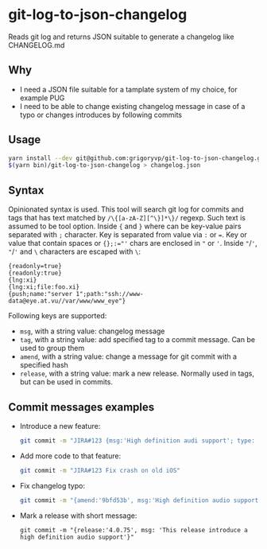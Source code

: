 # git-log-to-json-changelog
Reads git log and returns JSON suitable to generate a changelog like CHANGELOG.md

## Why

* I need a JSON file suitable for a tamplate system of my choice, for example PUG
* I need to be able to change existing changelog message in case of a typo or changes introduces by following commits

## Usage

```sh
yarn install --dev git@github.com:grigoryvp/git-log-to-json-changelog.git
$(yarn bin)/git-log-to-json-changelog > changelog.json
```

## Syntax

Opinionated syntax is used. This tool will search git log for commits and tags that has text matched by `/\{[a-zA-Z][^\}]*\}/` regexp. Such text is assumed to be tool option. Inside `{` and `}` where can be key-value pairs separated with `;` character. Key is separated from value via `:` or `=`. Key or value that contain spaces or `{};:="'` chars are enclosed in `"` or `'`. Inside `"`/`'`, `"`/`'` and `\` characters are escaped with `\`:
```
{readonly=true}
{readonly:true}
{lng:xi}
{lng:xi;file:foo.xi}
{push;name:"server 1";path:"ssh://www-data@eye.at.vu//var/www/www_eye"}
```

Following keys are supported:
* `msg`, with a string value: changelog message
* `tag`, with a string value: add specified tag to a commit message. Can be used to group them
* `amend`, with a string value: change a message for git commit with a specified hash
* `release`, with a string value: mark a new release. Normally used in tags, but can be used in commits.

## Commit messages examples
* Introduce a new feature:
  ```sh
  git commit -m "JIRA#123 {msg:'High definition audi support'; type: 'new'}"
  ```
* Add more code to that feature:
  ```sh
  git commit -m "JIRA#123 Fix crash on old iOS"
  ```
* Fix changelog typo:
  ```sh
  git commit -m "{amend:'9bfd53b', msg:'High definition audio support'}"
  ```
* Mark a release with short message:
  ```
  git commit -m "{release:'4.0.75', msg: 'This release introduce a high definition audio support'}"
